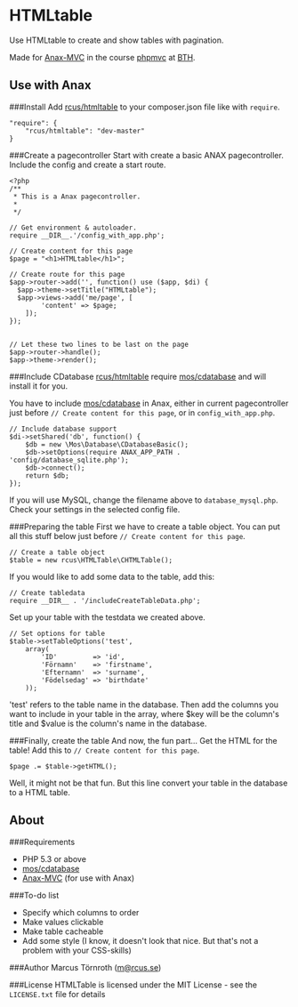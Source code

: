 HTMLtable
=========

Use HTMLtable to create and show tables with pagination.

Made for [Anax-MVC](https://github.com/mosbth/Anax-MVC) in the course [phpmvc](http://dbwebb.se/phpmvc) at [BTH](http://www.bth.se).


Use with Anax
-------------
###Install
Add [rcus/htmltable](https://packagist.org/packages/rcus/htmltable) to your composer.json file like with `require`.

    "require": {
        "rcus/htmltable": "dev-master"
    }

###Create a pagecontroller
Start with create a basic ANAX pagecontroller. Include the config and create a start route.

    <?php
    /**
     * This is a Anax pagecontroller.
     *
     */

    // Get environment & autoloader.
    require __DIR__.'/config_with_app.php';

    // Create content for this page
    $page = "<h1>HTMLtable</h1>";

    // Create route for this page
    $app->router->add('', function() use ($app, $di) {
      $app->theme->setTitle("HTMLtable");
      $app->views->add('me/page', [
            'content' => $page;
        ]);
    });


    // Let these two lines to be last on the page
    $app->router->handle();
    $app->theme->render();

###Include CDatabase
[rcus/htmltable](https://packagist.org/packages/rcus/htmltable) require [mos/cdatabase](https://github.com/mosbth/cdatabase) and will install it for you.

You have to include [mos/cdatabase](https://github.com/mosbth/cdatabase) in Anax, either in current pagecontroller just before `// Create content for this page`, or in `config_with_app.php`.

    // Include database support
    $di->setShared('db', function() {
        $db = new \Mos\Database\CDatabaseBasic();
        $db->setOptions(require ANAX_APP_PATH . 'config/database_sqlite.php');
        $db->connect();
        return $db;
    });

If you will use MySQL, change the filename above to `database_mysql.php`. Check your settings in the selected config file.

###Preparing the table
First we have to create a table object. You can put all this stuff below just before `// Create content for this page`.

    // Create a table object
    $table = new rcus\HTMLTable\CHTMLTable();

If you would like to add some data to the table, add this:

    // Create tabledata
    require __DIR__ . '/includeCreateTableData.php';

Set up your table with the testdata we created above.

    // Set options for table
    $table->setTableOptions('test',
        array(
            'ID'         => 'id',
            'Förnamn'    => 'firstname',
            'Efternamn'  => 'surname',
            'Födelsedag' => 'birthdate'
        ));

'test' refers to the table name in the database. Then add the columns you want to include in your table in the array, where $key will be the column's title and $value is the column's name in the database.

###Finally, create the table
And now, the fun part... Get the HTML for the table! Add this to `// Create content for this page`.

    $page .= $table->getHTML();

Well, it might not be that fun. But this line convert your table in the database to a HTML table.


About
-----
###Requirements
* PHP 5.3 or above
* [mos/cdatabase](https://github.com/mosbth/cdatabase)
* [Anax-MVC](https://github.com/mosbth/Anax-MVC) (for use with Anax)

###To-do list
* Specify which columns to order
* Make values clickable
* Make table cacheable
* Add some style (I know, it doesn't look that nice. But that's not a problem with your CSS-skills)

###Author
Marcus Törnroth (m@rcus.se)

###License
HTMLTable is licensed under the MIT License - see the `LICENSE.txt` file for details